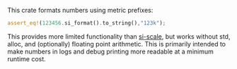 This crate formats numbers using metric prefixes:
```rust
assert_eq!(123456.si_format().to_string(),"123k");
```

This provides more limited functionality than [si-scale](https://crates.io/crates/si-scale), but works without std, alloc, and (optionally) floating point arithmetic.
This is primarily intended to make numbers in logs and debug printing more readable at a minimum runtime cost.
